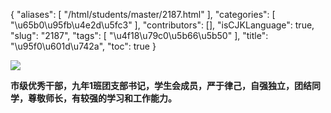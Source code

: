 {
    "aliases": [
        "/html/students/master/2187.html"
    ],
    "categories": [
        "\u65b0\u95fb\u4e2d\u5fc3"
    ],
    "contributors": [],
    "isCJKLanguage": true,
    "slug": "2187",
    "tags": [
        "\u4f18\u79c0\u5b66\u5b50"
    ],
    "title": "\u95f0\u601d\u742a",
    "toc": true
}

![](https://cdn.tfls.online/mirror/full/bfd2dcb3f3e87705f82ed1844fee3eaa124a267a.jpg)




   






**市级优秀干部，九年1班团支部书记，学生会成员，严于律己，自强独立，团结同学，尊敬师长，有较强的学习和工作能力。**




   




